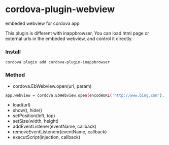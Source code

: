 
# cordova-plugin-webview
embeded webview for cordova app

This plugin is different with inappbrowser, You can load html page or external urls in the embeded webview, and control it directly.

### Install
    cordova plugin add cordova-plugin-inappbrowser

### Method
  - cordova.EbWebview.open(url, param)
```sh    
app.webview = cordova.EbWebview.open(encodeURI('http://www.bing.com'), 'left='+app.left+',top='+app.top+',width=320,height=200');
```
  - load(url)
  - show(), hide()
  - setPosition(left, top)
  - setSize(width, height)
  - addEventListener(eventName, callback)
  - removeEventListenenr(eventName, callback)
  - executScript(injection, callback)

 
